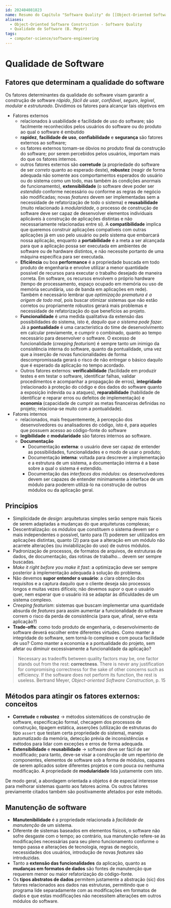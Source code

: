 ```yaml
---
id: 202404081823
name: Resumo do Capítulo "Software Quality" do [[Object-Oriented Software Construction]] de [[Bertrand Meyer]]
aliases:
  - Object-Oriented Software Construction - Software Quality
  - Qualidade de Software (B. Meyer)
tags:
  - computer-science/software-engineering
---
```

# Qualidade de Software
## Fatores que determinam a qualidade do software
Os fatores determinantes da qualidade do software visam garantir a construção de software *rápido*, *fácil de usar*, *confiável*, *seguro*, *legível*, *modular* e *estruturado*. Dividimos os fatores para alcançar tais objetivos em
- Fatores externos
	- relacionados à usabilidade e facilidade de uso do software; são facilmente reconhecidos pelos usuários do software ou do produto ao qual o software é embutido
	- **rapidez**, **facilidade de uso**, **confiabilidade** e **segurança** são fatores externos ao software;
	- os fatores externos tornam-se óbvios no produto final da construção do software; por serem percebidos pelos usuários, importam mais do que os fatores internos.
	- outros fatores externos são **corretude** (a propriedade do software de ser *correto* quanto ao esperado deste), **robustez** (reagir de forma adequada não somente aos comportamentos esperados do usuário ou do sistema como um todo, mas também às condições anormais de funcionamento), **extensibilidade** (o software deve poder ser *estendido* conforme necessário ou conforme as regras de negócio são modificadas; novas *features* devem ser implementadas sem a necessidade de refatorização de todo o sistema) e **reusabilidade** (muito relacionado à *modularidade*, o processo de construção de software deve ser capaz de desenvolver elementos individuais aplicáveis à construção de aplicações distintas e não necessariamente relacionadas entre si). A **compatibilidade** implica que queremos construir aplicações compatíveis com outras aplicações já em uso pelo usuário ou pelo sistema que embarcará nossa aplicação, enquanto a **portabilidade** é a meta a ser alcançada para que a aplicação possa ser executada em ambientes de software ou de hardware distintos, e não necessite portanto de uma máquina específica para ser executada.
	- **Eficiência** ou boa **performance** é a propriedade buscada em todo produto de engenharia e envolve utilizar a menor quantidade possível de recursos para executar o trabalho desejado de maneira correta. Em software, os recursos envolvem o próprio hardware (tempo de processamento, espaço ocupado em memória ou uso de memória secundária, uso de banda em aplicações em rede). Também é necessário lembrar que *optimização prematura é a origem de todo mal*, pois buscar otimizar sistemas que não estão corretos ou propriamente robustos gerará mais problemas e necessidade de refatorização do que benefícios ao projeto.
	- **Funcionalidade** é uma medida qualitativa da extensão das possibilidades do sistema, isto é, *daquilo que o sistema pode fazer.* Já a **pontualidade** é uma característica do time de desenvolvimento em calcular previamente, e cumprir o combinado, quanto ao tempo necessário para desenvolver o software. O excesso de funcionalidade (*creeping featurism*) é sempre tanto um inimigo da consistência interna do software, quanto da pontualidade, uma vez que a inserção de novas funcionalidades de forma descompromissada gerará o risco de não entregar o básico daquilo que é esperado da aplicação no tempo acordado.
	- Outros fatores externos: **verificabilidade** (facilidade em produzir testes e em testar o software, identificar falhas, validar procedimentos e acompanhar a propagação de erros), **integridade** (relacionado à proteção do código e dos dados do software quanto a exposição indevida ou a ataques), **reparabilidade** (habilidade de identificar e reparar erros ou defeitos de implementação) e **economia** (capacidade de cumprir as metas financeiras definidas no projeto; relaciona-se muito com a pontualidade).
- Fatores internos
	- relacionados, mais frequentemente, à percepção dos desenvolvedores ou analisadores do código, isto é, para aqueles que possuem acesso ao código-fonte do software
	- **legibilidade** e **modularidade** são fatores internos ao software.
	- **Documentação**
		- Documentação **externa**: o usuário deve ser capaz de entender as possibilidades, funcionalidades e o modo de usar o produto;
		- Documentação **interna**: voltada para descrever a implementação e a estrutura de um sistema, a documentação interna é a base sobre a qual o sistema é estendido.
		- Documentação das *interfaces dos módulos*: os desenvolvedores devem ser capazes de entender minimamente a interface de um módulo para poderem utilizá-lo na construção de outros módulos ou da aplicação geral.

## Princípios
- Simplicidade de *design*: arquiteturas simples serão sempre mais fáceis de serem adaptadas a mudanças do que arquiteturas complexas;
- Descentralização: os *módulos* que constituem o sistema devem ser o mais independentes o possível, tanto para $(1)$ poderem ser utilizados em aplicações distintas, quanto $(2)$ para que a alteração em um módulo não acarrete alterações (ou inviabilização do uso) de outros módulos.
- Padronização de processos, de formatos de arquivos, de estruturas de dados, de documentação, das rotinas de trabalho... devem ser sempre buscadas.
- *Make it right before you make it fast*: a optimização deve ser sempre posterior à implementação adequada à solução do problema.
- Não devemos **supor entender o usuário**: a clara obtenção dos requisitos e a captura daquilo que o cliente deseja são processos longos e muitas vezes difíceis; não devemos *supor* o que o usuário quer, nem esperar que o usuário irá se adaptar às dificuldades de um sistema complexo.
- *Creeping featurism*: sistemas que buscam implementar uma quantidade absurda de *features* para assim aumentar a funcionalidade do software correm o risco da perda de consistência (para que, afinal, serve esta aplicação?)
- **Trade-offs**: como todo produto de engenharia, o desenvolvimento de software deverá escolher entre diferentes virtudes. Como manter a integridade do software, sem torná-lo complexo e com pouca facilidade de uso? Como manter a economia e a pontualidade do projeto, sem afetar ou diminuir excessivamente a funcionalidade da aplicação? 

> Necessary as tradeoffs between quality factors may be, one factor stands out from the rest: **correctness**. There is never any justification for compromising correctness for the sake of other concerns such as efficiency. If the software does not perform its function, the rest is useless.
> Bertrand Meyer, *Object-oriented Software Construction*, p. 15

## Métodos para atingir os fatores externos: conceitos
- **Corretude** e **robustez** $\to$ métodos sistemáticos de construção de software, especificação formal, checagem dos processos de construção, tipagem estática, asserções (utilização de estruturas do tipo `assert` que testam certa propriedade do sistema), manejo automatizado da memória, detecção prévia de inconsistências e métodos para lidar com exceções e erros de forma adequada.
- **Extensibilidade** e **reusabilidade** $\to$ software deve ser fácil de ser modificado; para tanto, deve-se visar a construção de um repertório de componentes, elementos de software sob a forma de módulos, capazes de serem aplicados sobre diferentes projetos e com pouca ou nenhuma modificação. A propriedade de **modularidade** lida justamente com isto.

De modo geral, a abordagem orientada a objetos é de especial interesse para melhorar sistemas quanto aos fatores acima. Os outros fatores previamente citados também são positivamente afetados por este método.

## Manutenção de software
- **Manutenibilidade** é a propriedade relacionada à *facilidade de manutenção* de um sistema.
- Diferente de sistemas baseados em elementos físicos, o software não sofre desgaste com o tempo; ao contrário, sua manutenção refere-se às modificações necessárias para seu pleno funcionamento conforme o tempo passa e alterações de tecnologia, regras de negócio, necessidades dos usuários, introdução de novas *features* são introduzidas.
- Tanto a **extensão das funcionalidades** da aplicação, quanto as **mudanças em formatos de dados** são fontes de manutenção que requerem menor ou maior refatorização do código-fonte.
- Os **tipos abstratos de dados** permitem justamente a abstração (sic) dos fatores relacionados aos dados nas estruturas, permitindo que o programa lide separadamente com as modificações em formatos de dados e que estas modificações não necessitem alterações em outros módulos do software.












